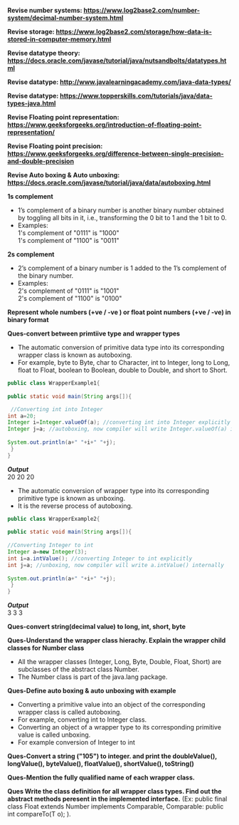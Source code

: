 **Revise number systems: https://www.log2base2.com/number-system/decimal-number-system.html**

**Revise storage: https://www.log2base2.com/storage/how-data-is-stored-in-computer-memory.html**

**Revise datatype theory: https://docs.oracle.com/javase/tutorial/java/nutsandbolts/datatypes.html**

**Revise datatype: http://www.javalearningacademy.com/java-data-types/**

**Revise datatype: https://www.topperskills.com/tutorials/java/data-types-java.html**

**Revise Floating point representation: https://www.geeksforgeeks.org/introduction-of-floating-point-representation/**

**Revise Floating point precision: https://www.geeksforgeeks.org/difference-between-single-precision-and-double-precision**

**Revise Auto boxing & Auto unboxing: https://docs.oracle.com/javase/tutorial/java/data/autoboxing.html**

**1s complement**
* 1’s complement of a binary number is another binary number obtained by toggling all bits in it, i.e., transforming the 0 bit to 1 and the 1 bit to 0.
* Examples:  
  1's complement of "0111" is "1000"  
  1's complement of "1100" is  "0011" 

**2s complement**
* 2’s complement of a binary number is 1 added to the 1’s complement of the binary number.
* Examples:  
  2's complement of "0111" is  "1001"  
  2's complement of "1100" is  "0100" 


**Represent whole numbers (+ve / -ve ) or float point numbers (+ve / -ve) in binary format**

**Ques-convert between primtiive type and wrapper types**
* The automatic conversion of primitive data type into its corresponding wrapper class is known as autoboxing.
* For example, byte to Byte, char to Character, int to Integer, long to Long, float to Float, boolean to Boolean, double to Double, and short to Short.
```java
public class WrapperExample1{ 
 
public static void main(String args[]){  

 //Converting int into Integer  
int a=20;  
Integer i=Integer.valueOf(a); //converting int into Integer explicitly  
Integer j=a; //autoboxing, now compiler will write Integer.valueOf(a) internally  
  
System.out.println(a+" "+i+" "+j);  
 }
}  
```
***Output***  
20 20 20

* The automatic conversion of wrapper type into its corresponding primitive type is known as unboxing.
* It is the reverse process of autoboxing.
```java
public class WrapperExample2{   
 
public static void main(String args[]){
 
//Converting Integer to int    
Integer a=new Integer(3);    
int i=a.intValue(); //converting Integer to int explicitly  
int j=a; //unboxing, now compiler will write a.intValue() internally    
    
System.out.println(a+" "+i+" "+j);    
 }
}
```
***Output***  
3 3 3  

**Ques-convert string(decimal value) to long, int, short, byte**

**Ques-Understand the wrapper class hierachy. Explain the wrapper child classes for Number class**
* All the wrapper classes (Integer, Long, Byte, Double, Float, Short) are subclasses of the abstract class Number.
* The Number class is part of the java.lang package.


**Ques-Define auto boxing & auto unboxing with example**
* Converting a primitive value into an object of the corresponding wrapper class is called autoboxing. 
* For example, converting int to Integer class.
* Converting an object of a wrapper type to its corresponding primitive value is called unboxing.
* For example conversion of Integer to int

**Ques-Convert a string ("105") to integer. and print the doubleValue(), longValue(), byteValue(), floatValue(), shortValue(), toString()**

**Ques-Mention the fully qualified name of each wrapper class.**

**Ques Write the class definition for all wrapper class types.  Find  out the abstract methods peresent in the implemented interface.**
(Ex: public final class Float extends Number implements Comparable<Float>, Comparable: public int compareTo(T o); ).

